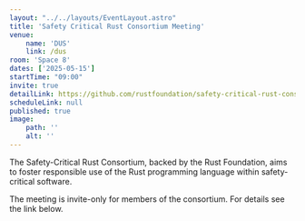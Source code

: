 ```yaml
---
layout: "../../layouts/EventLayout.astro"
title: 'Safety Critical Rust Consortium Meeting'
venue: 
    name: 'DUS'
    link: /dus
room: 'Space 8'
dates: ['2025-05-15']
startTime: "09:00"
invite: true
detailLink: https://github.com/rustfoundation/safety-critical-rust-consortium
scheduleLink: null
published: true
image:
    path: ''
    alt: ''
---
```


The Safety-Critical Rust Consortium, backed by the Rust Foundation, aims to foster responsible use of the Rust programming language within safety-critical software.

The meeting is invite-only for members of the consortium. For details see the link below.
